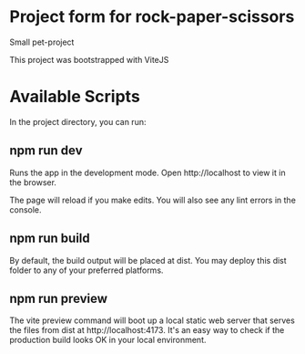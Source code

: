 # Project form for rock-paper-scissors
Small pet-project

This project was bootstrapped with ViteJS

# Available Scripts

In the project directory, you can run:

## npm run dev 

Runs the app in the development mode.
Open http://localhost to view it in the browser.

The page will reload if you make edits.
You will also see any lint errors in the console.

## npm run build

By default, the build output will be placed at dist. 
You may deploy this dist folder to any of your preferred platforms.

## npm run preview

The vite preview command will boot up a local 
static web server that serves the files from dist at http://localhost:4173. 
It's an easy way to check if the production build looks OK in your local environment.
